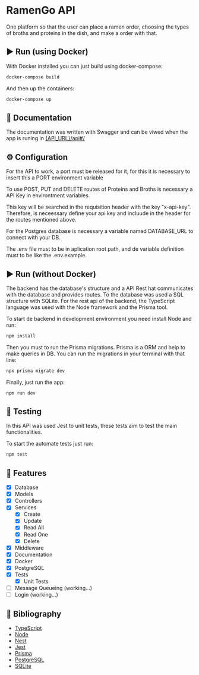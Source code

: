 # RamenGo API

One platform so that the user can place a ramen order, choosing the types of broths and proteins in the dish, and make a order with that.

## ▶️ Run (using Docker)

With Docker installed you can just build using docker-compose:

```bash
docker-compose build
```

And then up the containers:

```bash
docker-compose up
```

## 🧾 Documentation

The documentation was written with Swagger and can be viwed when the app is runing in [{API_URL}/api#/](http://localhost:3000/api#/)

## ⚙️ Configuration

For the API to work, a port must be released for it, for this it is necessary to insert this a PORT environment variable

To use POST, PUT and DELETE routes of Proteins and Broths is necessary a API Key in environtment variables.

This key will be searched in the requisition header with the key "x-api-key". Therefore, is neceessary define your api key and incluude in the header for the routes mentioned above.

For the Postgres database is necessary a variable named DATABASE_URL to connect with your DB.

The .env file must to be in aplication root path, and de variable definition must to be like the .env.example.

## ▶️ Run (without Docker)

The backend has the database's structure and a API Rest hat communicates with the database and provides routes.
To the database was used a SQL structure with SQLite. For the rest api of the backend, the TypeScript language was used with the Node framework and the Prisma tool.

To start de backend in development environment you need install Node and run:

```bash
npm install
```

Then you must to run the Prisma migrations. Prisma is a ORM and help to make queries in DB. You can run the migrations in your terminal with that line:

```bash
npx prisma migrate dev
```

Finally, just run the app:

```bash
npm run dev
```

## 🧪 Testing

In this API was used Jest to unit tests, these tests aim to test the main functionalities.

To start the automate tests just run:

```bash
npm test
```

## 💭 Features

- [x] Database
- [x] Models
- [x] Controllers
- [x] Services
  - [x] Create
  - [x] Update
  - [x] Read All
  - [x] Read One
  - [x] Delete
- [x] Middleware
- [x] Documentation
- [x] Docker
- [x] PostgreSQL
- [x] Tests
  - [x] Unit Tests
- [ ] Message Queueing (working...)
- [ ] Login (working...)

## 📖 Bibliography

- [TypeScript](https://www.typescriptlang.org/)
- [Node](https://nodejs.org/en)
- [Nest](https://nestjs.com/)
- [Jest](https://jestjs.io/pt-BR/)
- [Prisma](https://www.prisma.io/)
- [PostgreSQL](https://www.postgresql.org/)
- [SQLite](https://www.sqlite.org/)

